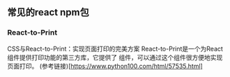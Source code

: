 
## 常见的react npm包

### React-to-Print
CSS与React-to-Print：实现页面打印的完美方案
React-to-Print是一个为React组件提供打印功能的第三方库，它提供了 <PrintComponents /> 组件，可以通过这个组件很方便地实现页面打印。
(参考链接)[https://www.python100.com/html/57535.html]